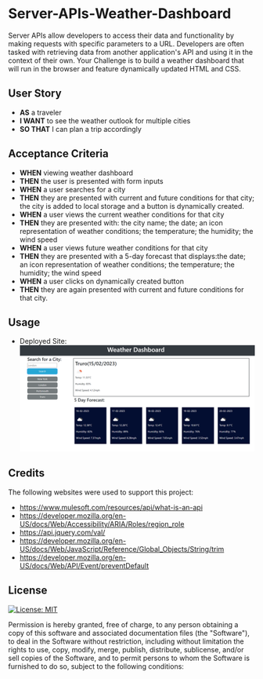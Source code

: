# Server-APIs-Weather-Dashboard

Server APIs allow developers to access their data and functionality by making requests with specific parameters to a URL. Developers are often tasked with retrieving data from another application's API and using it in the context of their own. Your Challenge is to build a weather dashboard that will run in the browser and feature dynamically updated HTML and CSS.


## User Story

- **AS** a traveler
- **I WANT** to see the weather outlook for multiple cities
- **SO THAT** I can plan a trip accordingly


## Acceptance Criteria

- **WHEN** viewing weather dashboard
- **THEN** the user is presented with form inputs
- **WHEN** a user searches for a city
- **THEN** they are presented with current and future conditions for that city; the city is added to local storage and a button is dynamically created.
- **WHEN** a user views the current weather conditions for that city 
- **THEN** they are presented with: the city name; the date; an icon representation of weather conditions; the temperature; the humidity; the wind speed
- **WHEN** a user views future weather conditions for that city
- **THEN** they are presented with a 5-day forecast that displays:the date; an icon representation of weather conditions; the temperature; the humidity; the wind speed
- **WHEN**  a user clicks on dynamically created button
- **THEN** they are again presented with current and future conditions for that city.


## Usage
- Deployed Site: 
![Weather dashboard showing search input; current weather/5 day forecast](./assets/Screenshot.PNG)

## Credits
The following websites were used to support this project:
- https://www.mulesoft.com/resources/api/what-is-an-api
- https://developer.mozilla.org/en-US/docs/Web/Accessibility/ARIA/Roles/region_role
- https://api.jquery.com/val/
- https://developer.mozilla.org/en-US/docs/Web/JavaScript/Reference/Global_Objects/String/trim
- https://developer.mozilla.org/en-US/docs/Web/API/Event/preventDefault


## License
[![License: MIT](https://img.shields.io/badge/License-MIT-yellow.svg)](https://opensource.org/licenses/MIT)

Permission is hereby granted, free of charge, to any person obtaining a copy of this software and associated documentation files (the "Software"), to deal in the Software without restriction, including without limitation the rights to use, copy, modify, merge, publish, distribute, sublicense, and/or sell copies of the Software, and to permit persons to whom the Software is furnished to do so, subject to the following conditions:


